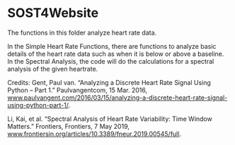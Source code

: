 # SOST4Website
The functions in this folder analyze heart rate data.  

In the Simple Heart Rate Functions, there are functions to analyze basic details of the heart rate data such as when it is below or above a baseline. In the Spectral Analysis, the code will do the calculations for a spectral analysis of the given heartrate. 

Credits:
Gent, Paul van. “Analyzing a Discrete Heart Rate Signal Using Python – Part 1.” Paulvangentcom, 15 Mar. 2016, www.paulvangent.com/2016/03/15/analyzing-a-discrete-heart-rate-signal-using-python-part-1/.

Li, Kai, et al. “Spectral Analysis of Heart Rate Variability: Time Window Matters.” Frontiers, Frontiers, 7 May 2019, www.frontiersin.org/articles/10.3389/fneur.2019.00545/full.


